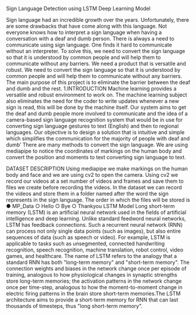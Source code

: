 Sign Language Detection using LSTM Deep Learning Model
 
Sign language had an incredible growth over the years. Unfortunately, there are some drawbacks that have come along with this language. Not everyone knows how to interpret a sign language when having a conversation with a deaf and dumb person. There is always a need to communicate using sign language. One finds it hard to communicate without an interpreter. To solve this, we need to convert the sign language so that it is understood by common people and will help them to communicate without any barriers. We need a product that is versatile and robust. We need to convert the sign language so that it is understood by common people and will help them to communicate without any barriers. The main purpose of this project is to eliminate the barrier between the deaf and dumb and the rest.
1.INTRODUCTION
Machine learning provides a versatile and robust environment to work on. The machine learning subject also eliminates the need for the coder to write updates whenever a new sign is read, this will be done by the machine itself. Our system aims to get the deaf and dumb people more involved to communicate and the idea of a camera-based sign language recognition system that would be in use for converting sign language gestures to text (English) and then to regional languages.
Our objective is to design a solution that is intuitive and simple which simplifies the communication for the majority of people with deaf and dumb’ There are many methods to convert the sign language. We are using mediapipe to notice the coordinates of markings on the human body and convert the position and moments to text converting sign language to text.

DATASET DESCRIPTION
Using mediapipe we make markings on the human body and face and we are using cv2 to open the camera. Using cv2 we record our videos at a set number of videos and frames and save them to files we create before recording the videos. In the dataset we can record the videos and store them in a folder named after the word the sign represents in the sign language. The order in which the files will be stored is
● MP_Data
○ Hello
○ Bye
○ Thankyou
LSTM Model
Long short-term memory (LSTM) is an artificial neural network used in the fields of artificial intelligence and deep learning. Unlike standard feedword neural networks, LSTM has feedback connections. Such a recurrent neural network (RNN) can process not only single data points (such as images), but also entire sequences of data (such as speech or video). For example, LSTM is applicable to tasks such as unsegmented, connected handwriting recognition, speech recognition, machine translation, robot control, video games, and healthcare. The name of LSTM refers to the analogy that a standard RNN has both "long-term
memory" and "short-term memory". The connection weights and biases in the network change once per episode of training, analogous to how physiological changes in synaptic strengths store long-term memories; the activation patterns in the network change once per time-step, analogous to how the moment-to-moment change in electric firing patterns in the brain store short-term memories.The LSTM architecture aims to provide a short-term memory for RNN that can last thousands of timesteps, thus "long short-term memory".

